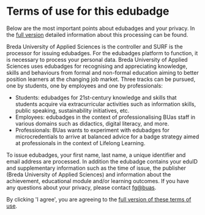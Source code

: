 # Terms of use for this edubadge

Below are the most important points about edubadges and your privacy. In the [full version](https://raw.githubusercontent.com/edubadges/privacy/master/buas/edubadges-nonformal-text-en.md) detailed information about this processing can be found.

Breda University of Applied Sciences is the controller and SURF is the processor for issuing edubadges. For the edubadges platform to function, it is necessary to process your personal data. Breda University of Applied Sciences uses edubadges for recognising and appreciating knowledge, skills and behaviours from formal and non-formal education aiming to better position learners at the changing job market. Three tracks can be pursued, one by students, one by employees and one by professionals:
* Students: edubadges for 21st-century knowledge and skills that students acquire via extracurricular activities such as information skills, public speaking, sustainability initiatives, etc.
* Employees: edubadges in the context of professionalising BUas staff in various domains such as didactics, digital literacy, and more.
* Professionals: BUas wants to experiment with edubadges for microcredentials to arrive at balanced advice for a badge strategy aimed at professionals in the context of Lifelong Learning.

To issue edubadges, your first name, last name, a unique identifier and email address are processed. In addition the edubadge contains your eduID and supplementary information such as the time of issue, the publisher (Breda University of Applied Sciences) and information about the achievement, educational module and/or learning outcomes. If you have any questions about your privacy, please contact [fg@buas](mailto:fg@buas).

By clicking 'I agree', you are agreeing to the [full version of these terms of use](https://raw.githubusercontent.com/edubadges/privacy/master/buas/edubadges-nonformal-text-en.md).
